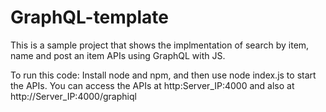 # GraphQL-template

This is a sample project that shows the implmentation of search by item, name and post an item APIs using GraphQL with JS.

To run this code: 
Install node and npm, and then use node index.js to start the APIs.
You can access the APIs at http:Server_IP:4000 and also at http://Server_IP:4000/graphiql
